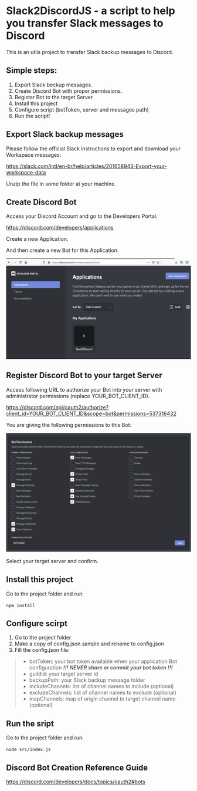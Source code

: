 # Slack2DiscordJS  - a script to help you transfer Slack messages to Discord
This is an utils project to transfer Slack backup messages to Discord.

## Simple steps:
1. Export Slack beckup messages.
2. Create Discord Bot with proper permissions.
3. Register Bot to the target Server.
4. Install this project
5. Configure script (botToken, server and messages path)
6. Run the script!

## Export Slack backup messages
Please follow the official Slack instructions to export and download your Workspace messages:

https://slack.com/intl/en-br/help/articles/201658943-Export-your-workspace-data

Unzip the file in some folder at your machine.

## Create Discord Bot

Access your Discord Account and go to the Developers Portal.

https://discord.com/developers/applications

Create a new Application.

And then create a new Bot for this Application.

![alt create_bot](/imgs/create_bot.png)

## Register Discord Bot to your target Server

Access following URL to authorize your Bot into your server with administrator permissions (replace YOUR_BOT_CLIENT_ID).

https://discord.com/api/oauth2/authorize?client_id=YOUR_BOT_CLIENT_ID&scope=bot&permissions=537316432

You are giving the following permissions to this Bot:

![alt bot_permissions](/imgs/bot_permissions.png)

Select your target server and confirm.

## Install this project
Go to the project folder and run:

`npm install`

## Configure scirpt
1. Go to the project folder
2. Make a copy of config.json.sample and rename to config.json
3. Fill the config.json file:
>* botToken: your bot token available when your application Bot configuration ***!!! NEVER share or commit your bot token !!!***
>* guildId: your target server Id
>* backupPath: your Slack backup message folder
>* includeChannels: list of channel names to include (optional)
>* excludeChannels: list of channel names to exclude (optional)
>* mapChannels: map of origin channel to target channel name (optional)

## Run the sript
Go to the project folder and run:

`node src/index.js`

## Discord Bot Creation Reference Guide
https://discord.com/developers/docs/topics/oauth2#bots


